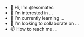 - 👋 Hi, I’m @esomatec
- 👀 I’m interested in ...
- 🌱 I’m currently learning ...
- 💞️ I’m looking to collaborate on ...
- 📫 How to reach me ...

<!---
esomatec/esomatec is a ✨ special ✨ repository because its `README.md` (this file) appears on your GitHub profile.
You can click the Preview link to take a look at your changes.
--->
